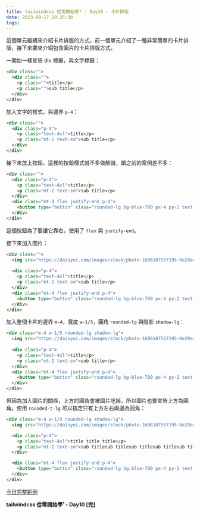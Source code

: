 ```yaml
---
title: tailwindcss 從零開始學¹ - Day10 - 卡片排版
date: 2023-09-17 20:25:38
tags:
---
```

這個單元繼續來介紹卡片排版的方式，前一個單元介紹了一種非常簡單的卡片排版，接下來要來介紹包含圖片的卡片排版方式。

一開始一樣宣告 div 標籤，與文字標籤：

```html
<div class="">
  <div class="">
    <p class="">title</p>
    <p class="">sub title</p>
  </div>
</div>
```

加入文字的樣式，與邊界 `p-4`：

```html
<div class="">
  <div class="p-4">
    <p class="text-4xl">title</p>
    <p class="mt-2 text-sm">sub title</p>
  </div>
</div>
```

接下來放上按鈕，這裡的按鈕樣式就不多做解說，跟之前的案例差不多：

```html
<div class="">
  <div class="p-4">
    <p class="text-4xl">title</p>
    <p class="mt-2 text-sm">sub title</p>
  </div>
  <div class="mt-4 flex justify-end p-4">
    <button type="button" class="rounded-lg bg-blue-700 px-4 py-2 text-white hover:bg-blue-200 hover:text-blue-700">下一頁</button>
  </div>
</div>
```

這個按鈕為了要讓它靠右，使用了 `flex` 與 `justify-end`。

接下來加入圖片：

```html
<div class="">
  <img src="https://daisyui.com/images/stock/photo-1606107557195-0e29a4b5b4aa.jpg" />
    
  <div class="p-4">
    <p class="text-4xl">title</p>
    <p class="mt-2 text-sm">sub title</p>
  </div>
  <div class="mt-4 flex justify-end p-4">
    <button type="button" class="rounded-lg bg-blue-700 px-4 py-2 text-white hover:bg-blue-200 hover:text-blue-700">下一頁</button>
  </div>
</div>
```

加入整個卡片的邊界 `m-4`，寬度 `w-1/5`，圓角 `rounded-lg` 與陰影 `shadow-lg`：

```html
<div class="m-4 w-1/5 rounded-lg shadow-lg">
  <img src="https://daisyui.com/images/stock/photo-1606107557195-0e29a4b5b4aa.jpg" />
    
  <div class="p-4">
    <p class="text-4xl">title</p>
    <p class="mt-2 text-sm">sub title</p>
  </div>
  <div class="mt-4 flex justify-end p-4">
    <button type="button" class="rounded-lg bg-blue-700 px-4 py-2 text-white hover:bg-blue-200 hover:text-blue-700">下一頁</button>
  </div>
</div>
```

但因為加入圖片的關係，上方的圓角會被圖片吃掉，所以圖片也要宣告上方為圓角，使用 `rounded-t-lg` 可以指定只有上方左右兩邊為圓角：

```html
<div class="m-4 w-1/5 rounded-lg shadow-lg">
  <img src="https://daisyui.com/images/stock/photo-1606107557195-0e29a4b5b4aa.jpg" class="rounded-t-lg" />

  <div class="p-4">
    <p class="text-4xl">title title title</p>
    <p class="mt-2 text-sm">sub titlesub titlesub titlesub titlesub titlesub titlesub titlesub titlesub titlesub titlesub titlesub titlesub title</p>
  </div>

  <div class="mt-4 flex justify-end p-4">
    <button type="button" class="rounded-lg bg-blue-700 px-4 py-2 text-white hover:bg-blue-200 hover:text-blue-700">下一頁</button>
  </div>
</div>
```

[今日完整範例](https://play.tailwindcss.com/m6J9TJQZmh?layout=horizontal&size=1000x720)

**tailwindcss 從零開始學¹ - Day10 [完]**
